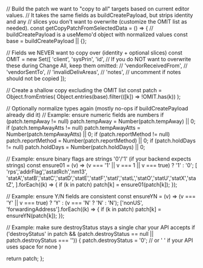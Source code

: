 // Build the patch we want to "copy to all" targets based on current editor values.
// It takes the same fields as buildCreatePayload, but strips identity and any
// slices you don't want to overwrite (customize the OMIT list as needed).
const getCopyPatchFromSelectedData = () => {
  // buildCreatePayload is a useMemo'd object with normalized values
  const base = buildCreatePayload || {};

  // Fields we NEVER want to copy over (identity + optional slices)
  const OMIT = new Set([
    'client',
    'sysPrin',
    'id',
    // If you do NOT want to overwrite these during Change All, keep them omitted:
    // 'vendorReceivedFrom',
    // 'vendorSentTo',
    // 'invalidDelivAreas',
    // 'notes',   // uncomment if notes should not be copied
  ]);

  // Create a shallow copy excluding the OMIT list
  const patch = Object.fromEntries(
    Object.entries(base).filter(([k]) => !OMIT.has(k))
  );

  // Optionally normalize types again (mostly no-ops if buildCreatePayload already did it)
  // Example: ensure numeric fields are numbers
  if (patch.tempAway != null)        patch.tempAway        = Number(patch.tempAway)        || 0;
  if (patch.tempAwayAtts != null)    patch.tempAwayAtts    = Number(patch.tempAwayAtts)    || 0;
  if (patch.reportMethod != null)    patch.reportMethod    = Number(patch.reportMethod)    || 0;
  if (patch.holdDays != null)        patch.holdDays        = Number(patch.holdDays)        || 0;

  // Example: ensure binary flags are strings '0'/'1' (if your backend expects strings)
  const ensure01 = (v) => (v === '1' || v === 1 || v === true) ? '1' : '0';
  [
    'rps','addrFlag','astatRch','nm13',
    'statA','statB','statC','statD','statE','statF','statI','statL','statO','statU','statX','statZ',
  ].forEach((k) => {
    if (k in patch) patch[k] = ensure01(patch[k]);
  });

  // Example: ensure Y/N fields are consistent
  const ensureYN = (v) => (v === 'Y' || v === true) ? 'Y' : (v === 'N' ? 'N' : 'N');
  ['nonUS', 'forwardingAddress'].forEach((k) => {
    if (k in patch) patch[k] = ensureYN(patch[k]);
  });

  // Example: make sure destroyStatus stays a single char your API accepts
  if ('destroyStatus' in patch && (patch.destroyStatus == null || patch.destroyStatus === '')) {
    patch.destroyStatus = '0'; // or ' ' if your API uses space for none
  }

  return patch;
};
